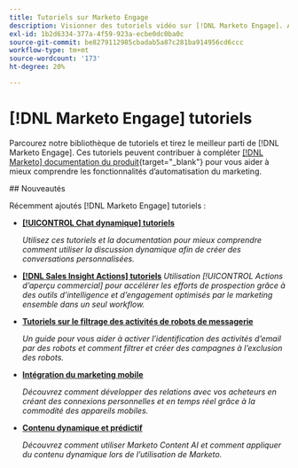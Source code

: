 ```yaml
---
title: Tutoriels sur Marketo Engage
description: Visionner des tutoriels vidéo sur [!DNL Marketo Engage]. Approfondissez votre compréhension de l’utilisation des fonctionnalités d’automatisation du marketing, etc.
exl-id: 1b2d6334-377a-4f59-923a-ecbe0dc0ba0c
source-git-commit: be8279112985cbadab5a87c281ba914956cd6ccc
workflow-type: tm+mt
source-wordcount: '173'
ht-degree: 20%

---
```


# [!DNL Marketo Engage] tutoriels

Parcourez notre bibliothèque de tutoriels et tirez le meilleur parti de [!DNL Marketo Engage]. Ces tutoriels peuvent contribuer à compléter [[!DNL Marketo] documentation du produit](https://experienceleague.adobe.com/docs/marketo/using/home.html){target="_blank"} pour vous aider à mieux comprendre les fonctionnalités d’automatisation du marketing.

<div id="whats-new-section">
## Nouveautés

Récemment ajoutés [!DNL Marketo Engage] tutoriels :

* **[[!UICONTROL Chat dynamique]  tutoriels](dynamic-chat/dynamic-chat-overview.md)**

   _Utilisez ces tutoriels et la documentation pour mieux comprendre comment utiliser la discussion dynamique afin de créer des conversations personnalisées._

* **[[!DNL Sales Insight Actions] tutoriels](/help/sales-insight-actions/overview.md)**
   _Utilisation [!UICONTROL Actions d’aperçu commercial] pour accélérer les efforts de prospection grâce à des outils d’intelligence et d’engagement optimisés par le marketing ensemble dans un seul workflow._

* **[Tutoriels sur le filtrage des activités de robots de messagerie](filtering-email-bot-activities/setup.md)**

   _Un guide pour vous aider à activer l’identification des activités d’email par des robots et comment filtrer et créer des campagnes à l’exclusion des robots._

* **[Intégration du marketing mobile](cross-channel-marketing/mobile-marketing-learn.md)**

   _Découvrez comment développer des relations avec vos acheteurs en créant des connexions personnelles et en temps réel grâce à la commodité des appareils mobiles._

* **[Contenu dynamique et prédictif](email-marketing/dynamic-and-predictive-content-learn.md)**

   _Découvrez comment utiliser Marketo Content AI et comment appliquer du contenu dynamique lors de l’utilisation de Marketo._

</div>
<div id="recs-overview-body-1"></div>
<div id="recs-overview-body-2"></div>
<div id="recs-overview-body-3"></div>
<div id="recs-overview-body-4"></div>
<div id="recs-overview-body-5"></div>
<div id="recs-overview-body-6"></div>
